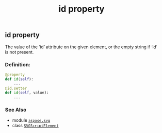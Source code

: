 ﻿---
title: id property
second_title: Aspose.SVG for Python via .NET API References
description: 
type: docs
weight: 640
url: /python-net/aspose.svg/svgscriptelement/id/
is_root: false
---

## id property


The value of the ‘id’ attribute on the given element, or the empty string if ‘id’ is not present.
### Definition:
```python
@property
def id(self):
    ...
@id.setter
def id(self, value):
    ...
```

### See Also
* module [`aspose.svg`](../../)
* class [`SVGScriptElement`](/svg/python-net/aspose.svg/svgscriptelement)
